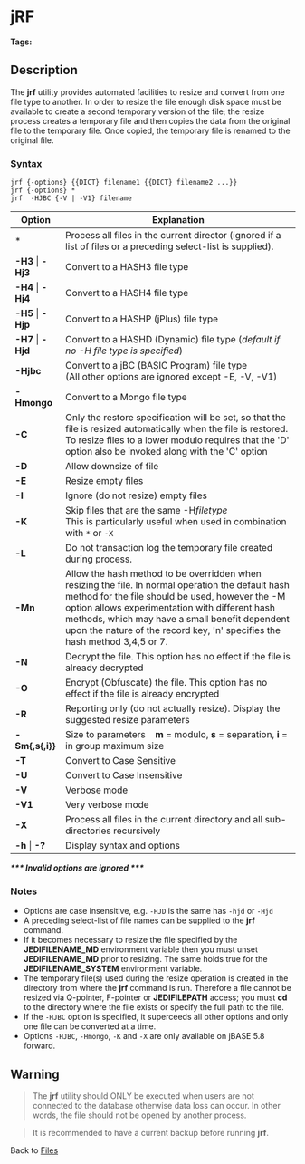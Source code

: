 # jRF

<PageHeader />

**Tags:**
<badge text='hash files' vertical='middle' />
<badge text='file resize' vertical='middle' />

## Description

The **jrf** utility provides automated facilities to resize and convert from one file type to another. In order to resize the file enough disk space must be available to create a second temporary version of the file; the resize process creates a temporary file and then copies the data from the original file to the temporary file. Once copied, the temporary file is renamed to the original file.

### Syntax

```
jrf {-options} {{DICT} filename1 {{DICT} filename2 ...}}
jrf {-options} *
jrf  -HJBC {-V | -V1} filename
```

| Option | Explanation |
| --- | --- |
| \* | Process all files in the current director (ignored if a list of files or a preceding select-list is supplied). |
| **-H3** \| **-Hj3** | Convert to a HASH3 file type |
| **-H4** \| **-Hj4** | Convert to a HASH4 file type |
| **-H5** \| **-Hjp** | Convert to a HASHP (jPlus) file type |
| **-H7** \| **-Hjd** | Convert to a HASHD (Dynamic) file type (*default if no -H file type is specified*) |
| **-Hjbc** | Convert to a jBC (BASIC Program) file type<br>(All other options are ignored except -E, -V, -V1) |
| **-Hmongo** | Convert to a Mongo file type |
| **-C** | Only the restore specification will be set, so that the file is resized automatically when the file is restored. To resize files to a lower modulo requires that the 'D' option also be invoked along with the 'C' option |
| **-D** | Allow downsize of file |
| **-E** | Resize empty files |
| **-I** | Ignore (do not resize) empty files |
| **-K** | Skip files that are the same -H*filetype*<br>This is particularly useful when used in combination with `*` or `-X` |
| **-L** | Do not transaction log the temporary file created during process. |
| **-Mn** | Allow the hash method to be overridden when resizing the file. In normal operation the default hash method for the file should be used, however the -M option allows experimentation with different hash methods, which may have a small benefit dependent upon the nature of the record key, 'n' specifies the hash method 3,4,5 or 7. |
| **-N** | Decrypt the file. This option has no effect if the file is already decrypted |
| **-O** | Encrypt (Obfuscate) the file. This option has no effect if the file is already encrypted |
| **-R** | Reporting only (do not actually resize). Display the suggested resize parameters |
| **-Sm{,s{,i}}** | Size to parameters    **m** = modulo, **s** = separation, **i** = in group maximum size |
| **-T** | Convert to Case Sensitive |
| **-U** | Convert to Case Insensitive |
| **-V** | Verbose mode |
| **-V1** | Very verbose mode |
| **-X** | Process all files in the current directory and all sub-directories recursively |
| **-h** \| **-?** | Display syntax and options |

***\*\*\* Invalid options are ignored \*\*\****

### Notes

- Options are case insensitive, e.g. `-HJD` is the same has `-hjd` or `-Hjd`
- A preceding select-list of file names can be supplied to the **jrf** command.
- If it becomes necessary to resize the file specified by the **JEDIFILENAME\_MD** environment variable then you must unset **JEDIFILENAME\_MD** prior to resizing. The same holds true for the **JEDIFILENAME\_SYSTEM** environment variable.
- The temporary file(s) used during the resize operation is created in the directory from where the **jrf** command is run. Therefore a file cannot be resized via Q-pointer, F-pointer or **JEDIFILEPATH** access; you must **cd** to the directory where the file exists or specify the full path to the file.
- If the `-HJBC` option is specified, it superceeds all other options and only one file can be converted at a time.
- Options  `-HJBC`, `-Hmongo`, `-K` and `-X` are only available on jBASE 5.8 forward.

## Warning

>The **jrf** utility should ONLY be executed when users are not connected to the database otherwise data loss can occur. In other words, the file should not be opened by another process.

>It is recommended to have a current backup before running **jrf**.

Back to [Files](./../README.md)

<PageFooter />
